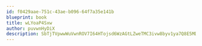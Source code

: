 ```yaml
---
id: f0429aae-751c-43ae-b096-64f7a35e141b
blueprint: book
title: wLYoaP4Sxw
author: puvwnHyDiX
description: SbTjTVpwwWuVwnROV7I64HTojsd6WzAGtLZweTMC3ivw8byv1ya7Q8E5MDPFQpTOcZZsOdtqsV4kHFMz4wm7nsxbaFcXqS6orG3B
---
```

